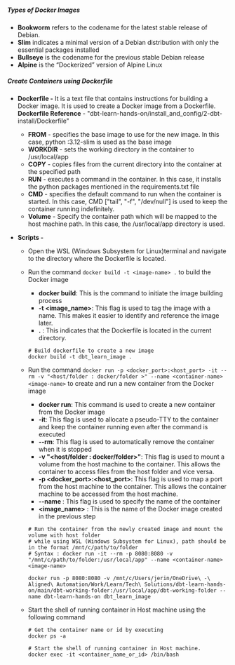 

##### Types of Docker Images 
- **Bookworm** refers to the codename for the latest stable release of Debian.
- **Slim** indicates a minimal version of a Debian distribution with only the essential packages installed
- **Bullseye** is the codename for the previous stable Debian release
- **Alpine** is the “Dockerized” version of Alpine Linux


##### Create Containers using Dockerfile
- **Dockerfile -** 
It is a text file that contains instructions for building a Docker image. It is used to create a Docker image from a Dockerfile. 
**Dockerfile Reference** - "dbt-learn-hands-on/install_and_config/2-dbt-install/Dockerfile" 
    - **FROM** - specifies the base image to use for the new image. In this case, python :3.12-slim is used as the base image
    - **WORKDIR** - sets the working directory in the container to /usr/local/app
    - **COPY** - copies files from the current directory into the container at the specified path
    - **RUN** - executes a command in the container. In this case, it installs the python packages mentioned in the requirements.txt file
    - **CMD** - specifies the default command to run when the container is started. In this case, CMD ["tail", "-f", "/dev/null"] is used to keep the container running indefinitely.
    - **Volume** - Specify the container path which will be mapped to the host machine path. In this case, the /usr/local/app directory is used.

- **Scripts -** 
  - Open the WSL (Windows Subsystem for Linux)terminal and navigate to the directory where the Dockerfile is located.
  - Run the command `docker build -t <image-name> .` to build the Docker image
    - **docker build**: This is the command to initiate the image building process
    - **-t <image_name>**: This flag is used to tag the image with a name. This makes it easier to identify and reference the image later.
    - **.** : This indicates that the Dockerfile is located in the current directory.
    
    ``` 
    # Build dockerfile to create a new image
    docker build -t dbt_learn_image .
    ```
  - Run the command `docker run -p <docker_port>:<host_port> -it --rm -v "<host/folder : docker/folder >" --name <container-name> <image-name>` to create and run a new container from the Docker image
  
    - **docker run**: This command is used to create a new container from the Docker image
    - **-it**: This flag is used to allocate a pseudo-TTY to the container and keep the container running even after the command is executed
    - **--rm**: This flag is used to automatically remove the container when it is stopped 
    - **-v "<host/folder : docker/folder>"**: This flag is used to mount a volume from the host machine to the container. This allows the container to access files from the host folder and vice versa.
    - **-p <docker_port>:<host_port>**: This flag is used to map a port from the host machine to the container. This allows the container machine to be accessed from the host machine.
    - **--name <container-name>**: This flag is used to specify the name of the container
    - **<image_name>** : This is the name of the Docker image created in the previous step

    ```
    # Run the container from the newly created image and mount the volume with host folder
    # while using WSL (Windows Subsystem for Linux), path should be in the format /mnt/c/path/to/folder
    # Syntax : docker run -it --rm -p 8080:8080 -v "/mnt/c/path/to/folder:/usr/local/app" --name <container-name> <image-name>

    docker run -p 8080:8080 -v /mnt/c/Users/jerin/OneDrive\ -\ Aligned\ Automation/Work/Learn/Tech\ Solutions/dbt-learn-hands-on/main/dbt-working-folder:/usr/local/app/dbt-working-folder --name dbt-learn-hands-on dbt_learn_image
    
    ``` 
  - Start the shell of running container in Host machine using the following command
    ```
    # Get the container name or id by executing
    docker ps -a

    # Start the shell of running container in Host machine.
    docker exec -it <container_name_or_id> /bin/bash
    ```
    